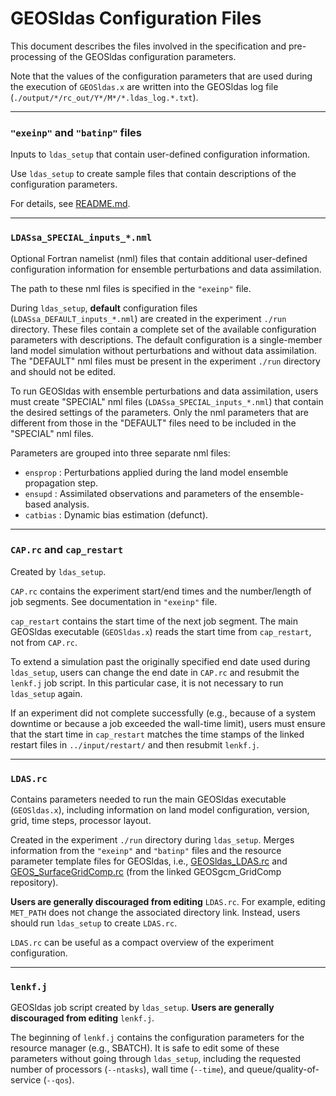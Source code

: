# GEOSldas Configuration Files

This document describes the files involved in the specification and pre-processing of the GEOSldas configuration parameters. 

Note that the values of the configuration parameters that are used during the execution of `GEOSldas.x` are written into the GEOSldas log file (`./output/*/rc_out/Y*/M*/*.ldas_log.*.txt`).

---
### `"exeinp"` and `"batinp"` files

Inputs to `ldas_setup` that contain user-defined configuration information.  

Use `ldas_setup` to create sample files that contain descriptions of  the configuration parameters.  

For details, see [README.md](https://github.com/GEOS-ESM/GEOSldas/blob/main/README.md).


---
### `LDASsa_SPECIAL_inputs_*.nml`
 
Optional Fortran namelist (nml) files that contain additional user-defined configuration information for ensemble perturbations and data assimilation.  

The path to these nml files is specified in the `"exeinp"` file. 

During `ldas_setup`, **default** configuration files (`LDASsa_DEFAULT_inputs_*.nml`) are created in the experiment `./run` directory.  These files contain a complete set of the available configuration parameters with descriptions.  The default configuration is a single-member land model simulation without perturbations and without data assimilation. The "DEFAULT" nml files must be present in the experiment `./run` directory and should not be edited.  

To run GEOSldas with ensemble perturbations and data assimilation, users must create "SPECIAL" nml files (`LDASsa_SPECIAL_inputs_*.nml`) that contain the desired settings of the parameters.  Only the nml parameters that are different from those in the "DEFAULT" files need to be included in the "SPECIAL" nml files.

Parameters are grouped into three separate nml files:
* `ensprop` : Perturbations applied during the land model ensemble propagation step. 
* `ensupd`  : Assimilated observations and parameters of the ensemble-based analysis.
* `catbias` : Dynamic bias estimation (defunct).


---
### `CAP.rc` and `cap_restart`

Created by `ldas_setup`.

`CAP.rc` contains the experiment start/end times and the number/length of job segments. See documentation in `"exeinp"` file.

`cap_restart` contains the start time of the next job segment.  The main GEOSldas executable (`GEOSldas.x`) reads the start time from `cap_restart`, not from `CAP.rc`.

To extend a simulation past the originally specified end date used during `ldas_setup`, users can change the end date in `CAP.rc` and resubmit the `lenkf.j` job script.  In this particular case, it is not necessary to run `ldas_setup` again.

If an experiment did not complete successfully (e.g., because of a system downtime or because a job exceeded the wall-time limit), users must ensure that the start time in `cap_restart` matches the time stamps of the linked restart files in `../input/restart/` and then resubmit `lenkf.j`.


---
### `LDAS.rc`

Contains parameters needed to run the main GEOSldas executable (`GEOSldas.x`), including information on land model configuration, version, grid, time steps, processor layout.

Created in the experiment `./run` directory during `ldas_setup`.  Merges information from the `"exeinp"` and `"batinp"` files and the resource parameter template files for GEOSldas, i.e., [GEOSldas_LDAS.rc](https://github.com/GEOS-ESM/GEOSldas/blob/main/src/Applications/LDAS_App/GEOSldas_LDAS.rc) and  [GEOS_SurfaceGridComp.rc](https://github.com/GEOS-ESM/GEOSgcm_GridComp/blob/main/GEOSagcm_GridComp/GEOSphysics_GridComp/GEOSsurface_GridComp/Shared/GEOS_SurfaceGridComp.rc) (from the linked GEOSgcm_GridComp repository).

**Users are generally discouraged from editing** `LDAS.rc`.  For example, editing `MET_PATH` does not change the associated directory link.  Instead, users should run `ldas_setup` to create `LDAS.rc`.

`LDAS.rc` can be useful as a compact overview of the experiment configuration. 

---
### `lenkf.j`

GEOSldas job script created by `ldas_setup`.  **Users are generally discouraged from editing** `lenkf.j`.

The beginning of `lenkf.j` contains the configuration parameters for the resource manager (e.g., SBATCH).  It is safe to edit some of these parameters without going through `ldas_setup`, including the requested number of processors (`--ntasks`), wall time (`--time`), and queue/quality-of-service (`--qos`).
